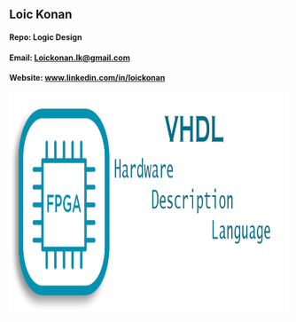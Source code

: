 ## Loic Konan

#### Repo: Logic Design

#### Email: Loickonan.lk@gmail.com

#### Website: www.linkedin.com/in/loickonan

<img src="pic1.png" width="800" height= "400">
